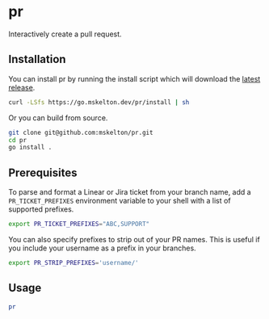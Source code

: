 # pr

Interactively create a pull request.

## Installation

You can install pr by running the install script which will download
the [latest release](https://github.com/mskelton/pr/releases/latest).

```bash
curl -LSfs https://go.mskelton.dev/pr/install | sh
```

Or you can build from source.

```bash
git clone git@github.com:mskelton/pr.git
cd pr
go install .
```

## Prerequisites

To parse and format a Linear or Jira ticket from your branch name, add a
`PR_TICKET_PREFIXES` environment variable to your shell with a list of supported
prefixes.

```bash
export PR_TICKET_PREFIXES="ABC,SUPPORT"
```

You can also specify prefixes to strip out of your PR names. This is useful if
you include your username as a prefix in your branches.

```bash
export PR_STRIP_PREFIXES='username/'
```

## Usage

```bash
pr
```
